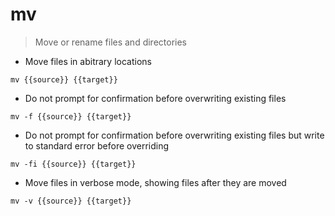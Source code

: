 # mv

> Move or rename files and directories

- Move files in abitrary locations

`mv {{source}} {{target}}`

- Do not prompt for confirmation before overwriting existing files

`mv -f {{source}} {{target}}`

- Do not prompt for confirmation before overwriting existing files but write to standard error before overriding

`mv -fi {{source}} {{target}}`

- Move files in verbose mode, showing files after they are moved

`mv -v {{source}} {{target}}`
